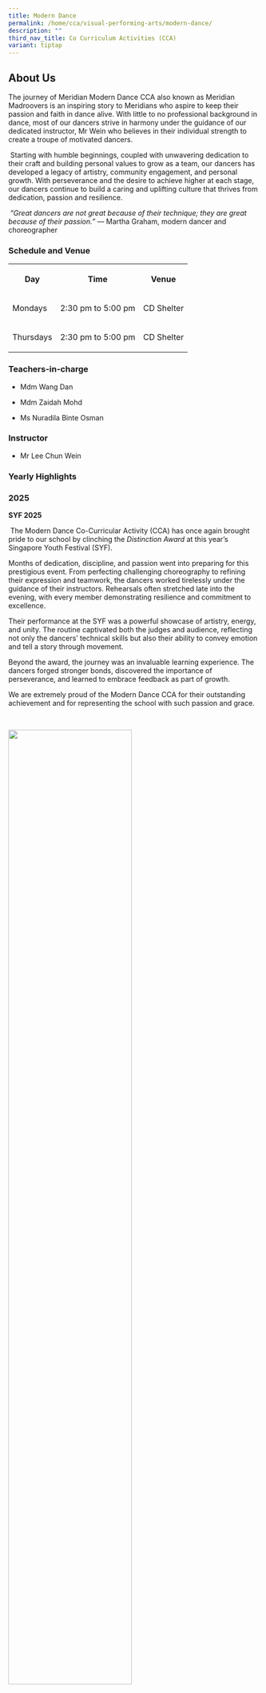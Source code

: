 ```yaml
---
title: Modern Dance
permalink: /home/cca/visual-performing-arts/modern-dance/
description: ""
third_nav_title: Co Curriculum Activities (CCA)
variant: tiptap
---
```

<h2>About Us</h2>
<p>The journey of Meridian Modern Dance CCA also known as Meridian Madroovers
is an inspiring story to Meridians who aspire to keep their passion and
faith in dance alive. With little to no professional background in dance,
most of our dancers strive in harmony under the guidance of our dedicated
instructor, Mr Wein who believes in their individual strength to create
a troupe of motivated dancers.</p>
<p>&nbsp;Starting with humble beginnings, coupled with unwavering dedication
to their craft and building personal values to grow as a team, our dancers
has developed a legacy of artistry, community engagement, and personal
growth. With perseverance and the desire to achieve higher at each stage,
our dancers continue to build a caring and uplifting culture that thrives
from dedication, passion and resilience.</p>
<p>&nbsp;“<em>Great dancers are not great because of their technique; they are great because of their passion.”</em> —
Martha Graham, modern dancer and choreographer</p>
<h3>Schedule and Venue</h3>
<table style="minWidth: 75px">
<colgroup>
<col>
<col>
<col>
</colgroup>
<tbody>
<tr>
<th rowspan="1" colspan="1">
<p>Day</p>
</th>
<th rowspan="1" colspan="1">
<p>Time</p>
</th>
<th rowspan="1" colspan="1">
<p>Venue</p>
</th>
</tr>
<tr>
<td rowspan="1" colspan="1">
<p>Mondays</p>
</td>
<td rowspan="1" colspan="1">
<p>2:30 pm to 5:00 pm</p>
</td>
<td rowspan="1" colspan="1">
<p>CD Shelter</p>
</td>
</tr>
<tr>
<td rowspan="1" colspan="1">
<p>Thursdays</p>
</td>
<td rowspan="1" colspan="1">
<p>2:30 pm to 5:00 pm</p>
</td>
<td rowspan="1" colspan="1">
<p>CD Shelter</p>
</td>
</tr>
</tbody>
</table>
<h3>Teachers-in-charge</h3>
<ul data-tight="true" class="tight">
<li>
<p>Mdm Wang Dan</p>
</li>
<li>
<p>Mdm Zaidah Mohd</p>
</li>
<li>
<p>Ms Nuradila Binte Osman</p>
</li>
</ul>
<h3>Instructor</h3>
<ul data-tight="true" class="tight">
<li>
<p>Mr Lee Chun Wein</p>
</li>
</ul>
<h3>Yearly Highlights</h3>
<h3>2025</h3>
<p><strong>SYF 2025</strong>
</p>
<p>&nbsp;The Modern Dance Co-Curricular Activity (CCA) has once again brought
pride to our school by clinching the <em>Distinction Award</em> at this year’s
Singapore Youth Festival (SYF).</p>
<p>Months of dedication, discipline, and passion went into preparing for
this prestigious event. From perfecting challenging choreography to refining
their expression and teamwork, the dancers worked tirelessly under the
guidance of their instructors. Rehearsals often stretched late into the
evening, with every member demonstrating resilience and commitment to excellence.</p>
<p>Their performance at the SYF was a powerful showcase of artistry, energy,
and unity. The routine captivated both the judges and audience, reflecting
not only the dancers’ technical skills but also their ability to convey
emotion and tell a story through movement.</p>
<p>Beyond the award, the journey was an invaluable learning experience. The
dancers forged stronger bonds, discovered the importance of perseverance,
and learned to embrace feedback as part of growth.</p>
<p>We are extremely proud of the Modern Dance CCA for their outstanding achievement
and for representing the school with such passion and grace.</p>
<p>&nbsp;</p>
<div class="isomer-image-wrapper">
<img style="width: 70%;" height="auto" width="100%" alt="" src="/images/CCA/Modern Dance 2024/Picture1_jpg.png">
</div>
<h3>2024</h3>
<p><strong>World Supremacy Battlegrounds Singapore Vol. 4</strong>
</p>
<p><strong>&nbsp;</strong>It’s a Platinum Award for our Modern Dance crew
in the recent WSB competition after months of teamwork and relentless pursuit
of excellence. This prestigious stage provided our dancers with the opportunity
to develop stage confidence and collaborative skills while working to achieve
common artistic goals.</p>
<p></p>
<div class="isomer-image-wrapper">
<img style="width: 70%;" height="auto" width="100%" alt="" src="/images/CCA/Modern Dance/Picture1.jpg">
</div>
<p></p>
<p><strong>MSS Go Green 2024</strong>
</p>
<p>Our Madroovers covered a rendition of ‘This Is How We Do It’ by Mondell
Jordan x ‘Finesse’ by Bruno Mars for MSS Go-Green Day. Choreographed by
our creative instructor, Mr Wein, the dance number aims to promote sustainability
efforts.&nbsp;&nbsp;</p>
<p></p>
<div class="isomer-image-wrapper">
<img style="width: 70%;" height="auto" width="100%" alt="" src="/images/CCA/Modern Dance/modern_dance_pic_1.jpg">
</div>
<p></p>
<div class="isomer-image-wrapper">
<img style="width: 70%;" height="auto" width="100%" alt="" src="/images/CCA/Modern Dance/modern_dance_pic_2.jpg">
</div>
<p></p>
<div class="isomer-image-wrapper">
<img style="width: 70%;" height="auto" width="100%" alt="" src="/images/CCA/Modern Dance/modern_dance_pic_3.jpg">
</div>
<p></p>
<p><strong>Open Stage Dance Competition 2024</strong>
</p>
<p><strong>&nbsp;</strong>In April, our enthusiastic dancers took part in
the Open Stage Competition- Harmony in Motion presented by Tampines Central
CC and Passion Arts. Their energetic performance blew the crowd gathered
at Our Tampines Hub who danced and cheered along to the number. As we move
forward, our dancers will take on a bigger stage, a new crowd with yet
another flaming performance</p>
<div class="isomer-image-wrapper">
<img style="width: 70%;" height="auto" width="100%" alt="" src="/images/CCA/Modern Dance/modern_dance_pic_4.jpg">
</div>
<p></p>
<div class="isomer-image-wrapper">
<img style="width: 70%;" height="auto" width="100%" alt="" src="/images/CCA/Modern Dance/modern_dance_pic_5.png">
</div>
<p></p>
<div class="isomer-image-wrapper">
<img style="width: 70%;" height="auto" width="100%" alt="" src="/images/CCA/Modern Dance/modern_dance_pic_6.jpg">
</div>
<p></p>
<ul>
<li>
<p><strong>2023</strong>
</p>
<ul data-tight="true" class="tight">
<li>
<p>SYF Arts Presentation 2021 - Certificate of Distinction</p>
<div class="isomer-image-wrapper">
<img style="width: 70%;" height="auto" width="100%" alt="SYF Arts Presentation 2023" src="/images/CCA/Modern%20Dance/dance_2023_01.jpg">
</div>
</li>
<li>
<p>Participate in Super 24 Dance Competition 2023</p>
</li>
<li>
<p>Participate in WSB Singapore Dance Competition 2023</p>
</li>
<li>
<p>School Performances: Chinese New Year Concert, National Day Concert</p>
</li>
</ul>
</li>
<li>
<p><strong>2022</strong>
</p>
<ul>
<li>
<p>Top 3 Winner of the GetActive! Singapore Workout 2022 School Competition</p>
</li>
<li>
<p>Participated in the Super 24 Secondary School Exhibition 2022</p>
<div class="isomer-image-wrapper">
<img style="width: 70%;" height="auto" width="100%" alt="Super 24 Secondary School Exhibition 2022" src="/images/CCA/Modern%20Dance/dance_2022_01.jpg">
</div>
</li>
<li>
<p>School Performance: Chinese New Year Celebration, National Day Concert</p>
</li>
</ul>
</li>
<li>
<p><strong>2021</strong>
</p>
<ul data-tight="true" class="tight">
<li>
<p>SYF Arts Presentation 2021 – Certificate of Distinction</p>
<div class="isomer-image-wrapper">
<img style="width: 70%;" height="auto" width="100%" alt="SYF Arts Presentation 2021" src="/images/CCA/Modern%20Dance/dance_2021_01.jpg">
</div>
</li>
<li>
<p>Top 3 Winner of the GetActive! Singapore Workout 2021 School Competition</p>
</li>
<li>
<p>School Performance: Chinese New Year Celebration, Performing Arts SYF
Presentation, Speech Day Concert</p>
</li>
</ul>
</li>
</ul>
<h3>Our CCA Experience</h3>
<p><em>Being in a dance CCA taught me the importance of communication. By participating in prestigious competitions such as WSB and S24, I learnt that voicing out my thoughts about the performance help us understand each other better, foster good friendship and strong ties.</em>
</p>
<p><strong>– Sylvia Kang (3E1,2024)</strong>
</p>
<p><em>As the Chairperson of Madroovers, I am blessed to learn and grow under the guidance of my Coach, Mr Wein and the teachers. I am grateful to be given the opportunities to lead and serve the CCA. Throughout my three years in modern dance, I learn the importance of building a good relationship with my fellow juniors and seniors.</em>
</p>
<p><strong>– Abilene Buthor (3A1,2024)</strong>
</p>
<p></p>